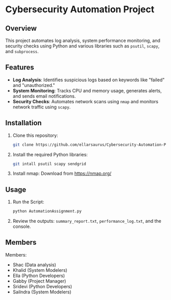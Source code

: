 # Cybersecurity Automation Project

## Overview
This project automates log analysis, system performance monitoring, and security checks using Python and various libraries such as `psutil`, `scapy`, and `subprocess`.

## Features
- **Log Analysis**: Identifies suspicious logs based on keywords like "failed" and "unauthorized."
- **System Monitoring**: Tracks CPU and memory usage, generates alerts, and sends email notifications.
- **Security Checks**: Automates network scans using `nmap` and monitors network traffic using `scapy`.

## Installation
1. Clone this repository:
   ```bash
   git clone https://github.com/ellarsaurus/Cybersecurity-Automation-Project.git
2. Install the required Python libraries:
   ```bash
   git intall psutil scapy sendgrid
3. Install nmap:
   Download from https://nmap.org/
   

## Usage
1. Run the Script:
   ```bash
   python AutomationAssignment.py
2. Review the outputs: `summary_report.txt`, `performance_log.txt`, and the console.
   
## Members
Members: 
- Shac (Data analysis)
- Khalid (System Modelers)
- Ella (Python Developers)
- Gabby (Project Manager)
- Sridevi (Python Developers)
- Sailndra (System Modelers)
